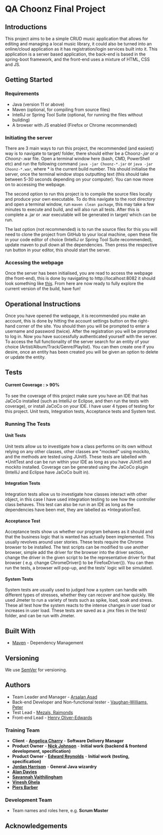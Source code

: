 # QA Choonz Final Project 

## Introductions

This project aims to be a simple CRUD music application that allows for editing and 
managing a local music library, it could also be turned into an online/cloud application
as it has registration/login services built into it. This application is a server based
application, the back-end is based in the spring-boot framework, and the front-end uses
a mixture of HTML, CSS and JS.

## Getting Started
### Requirements

* Java (version 11 or above)
* Maven (optional, for compiling from source files)
* IntelliJ or Spring Tool Suite (optional, for running the files without building)  
* A browser with JS enabled (Firefox or Chrome recommended)

### Initiating the server

There are 3 main ways to run this project, the recommended (and easiest) way is to 
navigate to target/ folder, there should either be a Choonz-*.jar or a Choonz-*.war
file. Open a terminal window here (bash, CMD, PowerShell etc) and run the following 
command `java -jar Choonz-*.jar` or `java -jar Choonz-*.war`, where * is the current 
build number. This should initialise the server, once the terminal window stops 
outputting text (this should take between 5-30 seconds depending on your computer).
You can now move on to accessing the webpage.

The second option to run this project is to compile the source files locally and 
produce your own executable. To do this navigate to the root directory and open 
a terminal window, run `maven clean package`, this may take a few minutes to execute 
and build, and will also run all tests. After this is complete a .jar or .war executable 
will be generated in target/ which can be run.

The last option (not recommended) is to run the source files for this you will need
to clone the project from GitHub to your local machine, open these file in your code 
editor of choice (IntelliJ or Spring Tool Suite recommended), update maven to pull down all 
the dependencies. Then press the respective run button in your editor, this should start the 
server.

### Accessing the webpage

Once the server has been initialised, you are read to access the webpage (the front-end),
this is done by navigating to http://localhost:8082 it should look something
like [this](https://photos.app.goo.gl/1dbZvvCkGLueMHm29). From here are now ready to fully
explore the current version of the build, have fun!

## Operational Instructions
Once you have opened the webpage, it is recommended you make an account, this is done
by hitting the account settings button on the right-hand corner of the site. You should 
then you will be prompted to enter a username and password (twice). After the registration
you will be prompted to log in. Now you have successfully authenticated yourself with the server.
To access the full functionality of the server search for an entity of your choice (Artist/Album/Track/Genre/Playlist).
You can then create one if you desire, once an entity has been created you will be given an option
to delete or update the entity.

## Tests
#### Current Coverage : > 90%
To see the coverage of this project make sure you have an IDE that has JaCoCo installed (such as
IntelliJ or Eclipse, and then run the tests with coverage), or install JaCoCo on your IDE. I have
user 4 types of testing for this project. Unit tests, Integration tests, Acceptance tests and System test.

### Running The Tests

#### Unit Tests
Unit tests allow us to investigate how a class performs on its own
without relying on any other classes, other classes are "mocked"
using mockito, and the methods are tested using JUnit5. These tests
are labelled with *UnitTest and can be run within your IDE as long
as you have JUnit5 and mockito installed. Coverage can be generated
using the JaCoCo plugin (IntelliJ and Eclipse have JaCoCo built in).

#### Integration Tests
Integration tests allow us to investigate how classes interact with
other object, in this case I have used integration testing to see how
the controller class behaves. This test can also be run in an IDE as
long as the dependencies have been met, they are labelled as *IntegrationTest.

#### Acceptance Test
Acceptance tests show us whether our program behaves as it should
and that the business logic that is wanted has actually been implemented.
This usually revolves around user stories. These tests require the Chrome
browser to be installed. The test scripts can be modified to use another browser,
simple add the driver for the browser into the driver section, change the
driver in the given script to be the representative driver for that browser (
e.g. change ChromeDriver() to be FirefoxDriver()). You can then run the
tests, a browser will pop-up, and the tests' logic will be simulated.

#### System Tests
System tests are usually used to judged how a system can handle with different
types of stresses, whether they can recover and how quickly. We used Jmeter to run
a variety of tests such as spike, load, soak and stress. These all test how the system
reacts to the intense changes in user load or increases in user load. These tests are
saved as a .jmx files in the test/ folder, and can be run with Jmeter.

## Built With

* [Maven](https://maven.apache.org/) - Dependency Management

## Versioning

We use [SemVer](http://semver.org/) for versioning.

## Authors
* Team Leader and Manager - [Arsalan Asad](https://github.com/QA-ArsalanAsad)
* Back-end Developer and Non-functional tester - [Vaughan-Williams, Peter](https://github.com/petervw-qa)
* Test Lead - [Mezals, Raimonds](https://github.com/RaimondsMezalsQA)
* Front-end Lead - [Henry Oliver-Edwards](https://github.com/QAHenryOliverEdwards) 

### Training Team

- **Client** - [**Angelica Charry**](https://github.com/acharry) - **Software Delivery Manager**
- **Product Owner** - [**Nick Johnson**](https://github.com/nickrstewarttds) - **Initial work (backend & frontend development, specification)**
- **Product Owner** - [**Edward Reynolds**](https://github.com/Edrz-96) - **Initial work (testing, specification)**
- [**Jordan Harrison**](https://github.com/JHarry444) - **General Java wizardry**
- [**Alan Davies**](https://github.com/MorickClive)
- [**Savannah Vaithilingham**](https://github.com/savannahvaith)
- [**Vinesh Ghela**](https://github.com/vineshghela)
- [**Piers Barber**](https://github.com/PCMBarber)

### Development Team

- Team names and roles here, e.g. **Scrum Master**

## Acknowledgements

